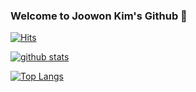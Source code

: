 ### Welcome to Joowon Kim's Github 👋

<!--
**0122wndnjs/0122wndnjs** is a ✨ _special_ ✨ repository because its `README.md` (this file) appears on your GitHub profile.

Here are some ideas to get you started:

- 🔭 I’m currently working on ...
- 🌱 I’m currently learning ...
- 👯 I’m looking to collaborate on ...
- 🤔 I’m looking for help with ...
- 💬 Ask me about ...
- 📫 How to reach me: ...
- 😄 Pronouns: ...
- ⚡ Fun fact: ...
-->

[![Hits](https://hits.seeyoufarm.com/api/count/incr/badge.svg?url=https%3A%2F%2Fgithub.com%2F0122wndnjs&count_bg=%23EA5C5C&title_bg=%235371D2&icon=&icon_color=%23E7E7E7&title=hits&edge_flat=false)](https://hits.seeyoufarm.com)

[![github stats](https://github-readme-stats.vercel.app/api?username=0122wndnjs)](https://github.com/anuraghazra/github-readme-stats)

[![Top Langs](https://github-readme-stats.vercel.app/api/top-langs/?username=0122wndnjs)](https://github.com/anuraghazra/github-readme-stats)



